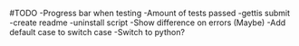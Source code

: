 #TODO
    -Progress bar when testing
    -Amount of tests passed
    -gettis submit
    -create readme
    -uninstall script
    -Show difference on errors (Maybe)
    -Add default case to switch case
    -Switch to python?
